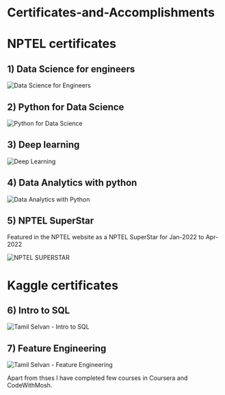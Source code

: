 # Certificates-and-Accomplishments

# NPTEL certificates

## 1) Data Science for engineers
![Data Science for Engineers](https://user-images.githubusercontent.com/41124746/179345362-9d96240a-fc05-4f5e-a80e-9e0012220e03.jpg)

## 2) Python for Data Science
![Python for Data Science](https://user-images.githubusercontent.com/41124746/179345398-9922bd2e-8f36-4e93-8c81-8230ca73a8d1.jpg)

## 3) Deep learning
![Deep Learning](https://user-images.githubusercontent.com/41124746/179345380-b14314a5-9b81-42bb-b3f4-99964005f954.jpg)

## 4) Data Analytics with python
![Data Analytics with Python](https://user-images.githubusercontent.com/41124746/179345389-e506c87f-da33-4c27-904e-77e5ab5039df.jpg)

## 5) NPTEL SuperStar
Featured in the NPTEL website as a NPTEL SuperStar for Jan-2022 to Apr-2022

![NPTEL SUPERSTAR](https://user-images.githubusercontent.com/41124746/179345407-2408d14c-60f2-4870-bb66-e773d8be9a31.jpg)

# Kaggle certificates

## 6) Intro to SQL
![Tamil Selvan - Intro to SQL](https://user-images.githubusercontent.com/41124746/179345408-0e270c3a-3155-4371-b10c-2a6dee5d30d3.png)

## 7) Feature Engineering
![Tamil Selvan - Feature Engineering](https://user-images.githubusercontent.com/41124746/179345414-8ff45562-4c46-4884-b940-1756991e0c88.png)

Apart from thses I have completed few courses in Coursera and CodeWithMosh.
